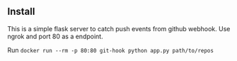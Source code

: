 ## Install

This is a simple flask server to catch push events from github webhook.
Use ngrok and port 80 as a endpoint.

Run `docker run --rm -p 80:80 git-hook python app.py path/to/repos`